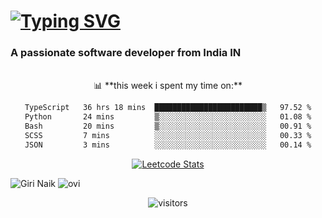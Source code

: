 
<h1 align="left">
  <a href="https://git.io/typing-svg"><img src="https://readme-typing-svg.herokuapp.com?font=Fira+Code&weight=900&size=36&duration=2000&color=0A3CF7&width=435&height=73&lines=Hi+there%F0%9F%91%8B;I'm+Giri+Naik" alt="Typing SVG" /></a> 
</h1>

<h3 align="left">A passionate software developer from India IN</h3>

<br/>

<div align="center">
📊 **this week i spent my time on:**
<!--START_SECTION:waka-->
  
```txt
TypeScript   36 hrs 18 mins  ████████████████████████▒   97.52 %
Python       24 mins         ▒░░░░░░░░░░░░░░░░░░░░░░░░   01.08 %
Bash         20 mins         ▒░░░░░░░░░░░░░░░░░░░░░░░░   00.91 %
SCSS         7 mins          ░░░░░░░░░░░░░░░░░░░░░░░░░   00.33 %
JSON         3 mins          ░░░░░░░░░░░░░░░░░░░░░░░░░   00.14 %
```
<!--END_SECTION:waka-->
[![Leetcode Stats](https://leetcard.jacoblin.cool/Mudavathgirinaik)](https://leetcode.com/u/Mudavathgirinaik/)

<p align="left"> <img src="https://github-readme-stats.vercel.app/api?username=Mudavath-Giri-Naik&show_icons=true&theme=gotham" alt="Giri Naik" />
  
<img src="https://github-readme-stats.vercel.app/api/top-langs?username=Mudavath-Giri-Naik&show_icons=true&locale=en&layout=compact&theme=chartreuse-dark" alt="ovi" />

![visitors](https://visitor-badge.laobi.icu/badge?page_id=Mudavath-Giri-Naik.Mudavath-Giri-Naik)
